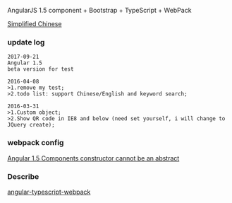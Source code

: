 AngularJS 1.5 component + Bootstrap + TypeScript + WebPack

[Simplified Chinese](README-CN.md)

### update log

```text
2017-09-21
Angular 1.5
beta version for test
```

```text
2016-04-08
>1.remove my test;
>2.todo list: support Chinese/English and keyword search;
```

```text
2016-03-31
>1.Custom object;
>2.Show QR code in IE8 and below (need set yourself, i will change to JQuery create);
```

### webpack config 

[Angular 1.5 Components constructor cannot be an abstract](https://github.com/DefinitelyTyped/DefinitelyTyped/issues/11541)


### Describe

[angular-typescript-webpack](https://github.com/evan-carey/angular-typescript-webpack)

